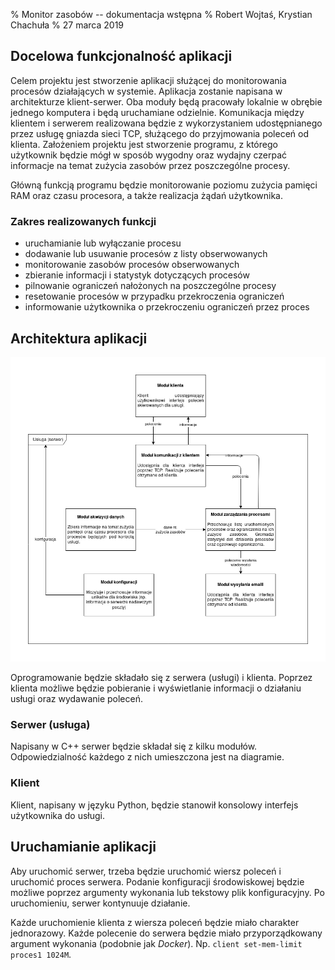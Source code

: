 % Monitor zasobów -- dokumentacja wstępna
% Robert Wojtaś, Krystian Chachuła
% 27 marca 2019

## Docelowa funkcjonalność aplikacji

Celem projektu jest stworzenie aplikacji służącej do monitorowania procesów działających w systemie. Aplikacja zostanie napisana w architekturze klient-serwer. Oba moduły będą pracowały lokalnie w obrębie jednego komputera i będą uruchamiane odzielnie.  Komunikacja między klientem i serwerem realizowana będzie z wykorzystaniem udostępnianego przez usługę gniazda sieci TCP, służącego do przyjmowania poleceń od klienta. Założeniem projektu jest stworzenie programu, z którego użytkownik będzie mógł w sposób wygodny oraz wydajny czerpać informacje na temat zużycia zasobów przez poszczególne procesy. 

Główną funkcją programu będzie monitorowanie poziomu zużycia pamięci RAM oraz czasu procesora, a także realizacja żądań użytkownika.

### Zakres realizowanych funkcji
* uruchamianie lub wyłączanie procesu
* dodawanie lub usuwanie procesów z listy obserwowanych
* monitorowanie zasobów procesów obserwowanych 
* zbieranie informacji i statystyk dotyczących procesów
* pilnowanie ograniczeń nałożonych na poszczególne procesy
* resetowanie procesów w przypadku przekroczenia ograniczeń
* informowanie użytkownika o przekroczeniu ograniczeń przez proces

## Architektura aplikacji

![Diagram architektury](diagram.png)

Oprogramowanie będzie składało się z serwera (usługi) i klienta. Poprzez klienta możliwe będzie pobieranie i wyświetlanie informacji o działaniu usługi oraz wydawanie poleceń.

### Serwer (usługa)

Napisany w C++ serwer będzie składał się z kilku modułów. Odpowiedzialność każdego z nich umieszczona jest na diagramie.

### Klient

Klient, napisany w języku Python, będzie stanowił konsolowy interfejs użytkownika do usługi.

## Uruchamianie aplikacji

Aby uruchomić serwer, trzeba będzie uruchomić wiersz poleceń i uruchomić proces serwera. Podanie konfiguracji środowiskowej będzie możliwe poprzez argumenty wykonania lub tekstowy plik konfiguracyjny. Po uruchomieniu, serwer kontynuuje działanie.

Każde uruchomienie klienta z wiersza poleceń będzie miało charakter jednorazowy. Każde polecenie do serwera będzie miało przyporządkowany argument wykonania (podobnie jak *Docker*). Np. `client set-mem-limit proces1 1024M`.
